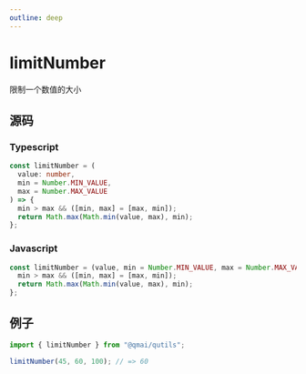 ```yaml
---
outline: deep
---
```


# limitNumber

限制一个数值的大小

## 源码

### Typescript

```typescript
const limitNumber = (
  value: number,
  min = Number.MIN_VALUE,
  max = Number.MAX_VALUE
) => {
  min > max && ([min, max] = [max, min]);
  return Math.max(Math.min(value, max), min);
};
```

### Javascript

```javascript
const limitNumber = (value, min = Number.MIN_VALUE, max = Number.MAX_VALUE) => {
  min > max && ([min, max] = [max, min]);
  return Math.max(Math.min(value, max), min);
};
```

## 例子

```javascript
import { limitNumber } from "@qmai/qutils";

limitNumber(45, 60, 100); // => 60
```
